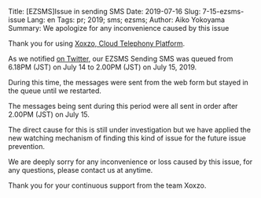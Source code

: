 Title: [EZSMS]Issue in sending SMS
Date: 2019-07-16
Slug: 7-15-ezsms-issue
Lang: en
Tags: pr; 2019; sms; ezsms; 
Author: Aiko Yokoyama
Summary: We apologize for any inconvenience caused by this issue

Thank you for using [Xoxzo, Cloud Telephony Platform](https://www.xoxzo.com/en/).

As we notified [on Twitter](https://twitter.com/xoxzotelephony/status/1150653542501191680), 
our EZSMS Sending SMS was queued from 6.18PM (JST) on July 14 to 2.00PM (JST) on July 15, 2019.

During this time, the messages were sent from the web form but stayed in the queue until we restarted. 

The messages being sent during this period were all sent in order after 2.00PM (JST) on July 15.

The direct cause for this is still under investigation but we have applied the new watching mechanism of finding this kind of issue for the future issue prevention. 

We are deeply sorry for any inconvenience or loss caused by this issue, for any questions, please contact us at anytime.

Thank you for your continuous support from the team Xoxzo.
